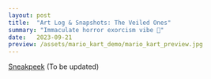 ```yaml
---
layout: post
title:  "Art Log & Snapshots: The Veiled Ones"
summary: "Immaculate horror exorcism vibe 🧿"
date:   2023-09-21
preview: /assets/mario_kart_demo/mario_kart_preview.jpg
---
```

[Sneakpeek](assets\the_veiled_ones\IMG_1092.mov)
(To be updated)